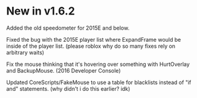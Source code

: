 # New in v1.6.2

Added the old speedometer for 2015E and below.

Fixed the bug with the 2015E player list where ExpandFrame would be inside of the player list. (please roblox why do so many fixes rely on arbitrary waits)

Fix the mouse thinking that it's hovering over something with HurtOverlay and BackupMouse. (2016 Developer Console)

Updated CoreScripts/FakeMouse to use a table for blacklists instead of "if and" statements. (why didn't i do this earlier? idk)

